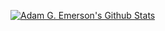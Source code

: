 [![Adam G. Emerson's Github Stats](https://github-readme-stats.vercel.app/api?username=adamgemerson)](https://github.com/adamgemerson/github-readme-stats)
